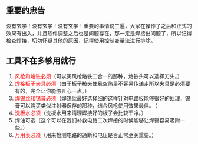 ## 重要的忠告

没有玄学！没有玄学！没有玄学！重要的事情说三遍，大家在操作了之后和正式的效果有出入，并且软件调整之后也是问题存在，那一定是焊接出问题了，所以记得检查焊接，切勿怀疑其他的原因，记得使用控制变量法进行排除。


## 工具不在多够用就行

1. <span style="color:red;">风枪和烙铁必须</span>（可以买风枪烙铁二合一的那种，烙铁头可以选择刀头。）
2. <span style="color:red;">焊接板子夹具必须</span>（由于板子被夹住悬空热量不容易传递走所以夹具是必须要有的，完全让你能够开心一点。）
3. <span style="color:red;">焊锡丝和锡膏必须</span>（焊锡丝最好选择细的这样针对电路板能够很好的处理，锡膏可以购买类似注射器保存的那种，结合风枪使用效果最佳。 ）
4. <span style="color:red;">洗板水必须</span>（洗板水用来清理焊接好的板子会比较干净。）
5. 焊油可选（这个可以在我们补救电路二次焊接的时候能够让焊锡容易吸附一些。）
6. <span style="color:red;">万用表必须</span>（用来检测电路的通断和电压是否正常至关重要。）